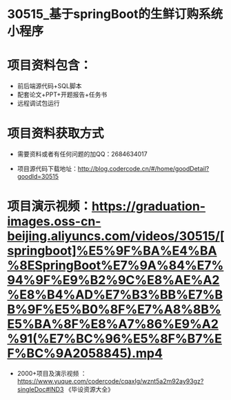 
 #  30515_基于springBoot的生鲜订购系统小程序
 
 #  项目资料包含：
 *  前后端源代码+SQL脚本
 *  配套论文+PPT+开题报告+任务书
 *  远程调试包运行

 #  项目资料获取方式
 *  需要资料或者有任何问题的加QQ：2684634017

 *  项目源代码下载地址：http://blog.codercode.cn/#/home/goodDetail?goodId=30515
   
 #  项目演示视频：https://graduation-images.oss-cn-beijing.aliyuncs.com/videos/30515/[springboot]%E5%9F%BA%E4%BA%8ESpringBoot%E7%9A%84%E7%94%9F%E9%B2%9C%E8%AE%A2%E8%B4%AD%E7%B3%BB%E7%BB%9F%E5%B0%8F%E7%A8%8B%E5%BA%8F%E8%A7%86%E9%A2%91(%E7%BC%96%E5%8F%B7%EF%BC%9A2058845).mp4
          
 *  2000+项目及演示视频 ：https://www.yuque.com/codercode/cqaxlg/wznt5a2m92ay93gz?singleDoc#lND3 《毕设资源大全》
   
